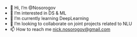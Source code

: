 - 👋 Hi, I’m @Nosorogov
- 👀 I’m interested in DS & ML
- 🌱 I’m currently learning DeepLearning
- 💞️ I’m looking to collaborate on joint projects related to NLU
- 📫 How to reach me nick.nosorogov@gmail.com

<!---
Nosorogov/Nosorogov is a ✨ special ✨ repository because its `README.md` (this file) appears on your GitHub profile.
You can click the Preview link to take a look at your changes.
--->

